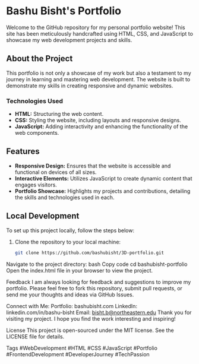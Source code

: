 # Bashu Bisht's Portfolio

Welcome to the GitHub repository for my personal portfolio website! This site has been meticulously handcrafted using HTML, CSS, and JavaScript to showcase my web development projects and skills.

## About the Project

This portfolio is not only a showcase of my work but also a testament to my journey in learning and mastering web development. The website is built to demonstrate my skills in creating responsive and dynamic websites.

### Technologies Used

- **HTML:** Structuring the web content.
- **CSS:** Styling the website, including layouts and responsive designs.
- **JavaScript:** Adding interactivity and enhancing the functionality of the web components.

## Features

- **Responsive Design:** Ensures that the website is accessible and functional on devices of all sizes.
- **Interactive Elements:** Utilizes JavaScript to create dynamic content that engages visitors.
- **Portfolio Showcase:** Highlights my projects and contributions, detailing the skills and technologies used in each.

## Local Development

To set up this project locally, follow the steps below:

1. Clone the repository to your local machine:
   ```bash
   git clone https://github.com/bashubisht/3D-portfolio.git
Navigate to the project directory:
bash
Copy code
cd bashubisht-portfolio
Open the index.html file in your browser to view the project.

Feedback
I am always looking for feedback and suggestions to improve my portfolio. Please feel free to fork this repository, submit pull requests, or send me your thoughts and ideas via GitHub Issues.

Connect with Me:
Portfolio: bashubisht.com
LinkedIn: linkedin.com/in/bashu-bisht
Email: bisht.b@northeastern.edu
Thank you for visiting my project. I hope you find the work interesting and inspiring!

License
This project is open-sourced under the MIT license. See the LICENSE file for details.

Tags
#WebDevelopment
#HTML
#CSS
#JavaScript
#Portfolio
#FrontendDevelopment
#DeveloperJourney
#TechPassion
